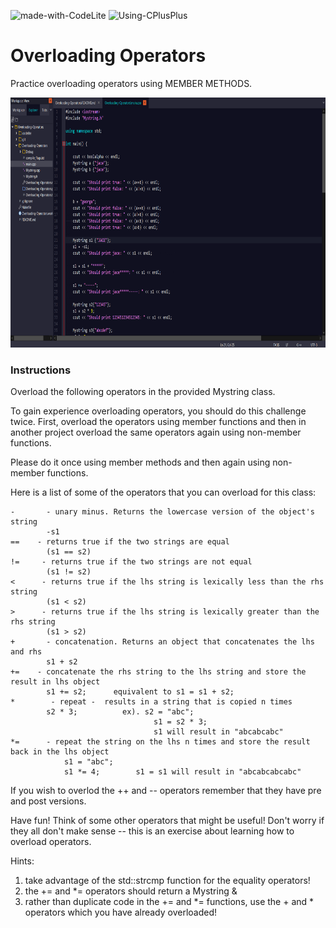 ![made-with-CodeLite](https://img.shields.io/badge/Made%20With-CodeLite-green)  ![Using-CPlusPlus](https://img.shields.io/badge/Using-C%2B%2B-ff69b4)

# Overloading Operators
Practice overloading operators using MEMBER METHODS.

<img src="./assets/screenshot.png"
     alt="Img"
     style="margin-right: 10px; height: 400px;" />

### Instructions

Overload the following operators in the provided Mystring class.

To gain experience overloading operators, you should do this challenge twice.
First, overload the operators using member functions and then in another project overload the same operators
again using non-member functions.

Please do it once using member methods and then again using non-member functions.

Here is a list of some of the operators that you can overload for this class:

    -       - unary minus. Returns the lowercase version of the object's string
            -s1
    ==    - returns true if the two strings are equal
            (s1 == s2)
    !=     - returns true if the two strings are not equal 
            (s1 != s2)
    <      - returns true if the lhs string is lexically less than the rhs string
            (s1 < s2)
    >      - returns true if the lhs string is lexically greater than the rhs string
            (s1 > s2)
    +       - concatenation. Returns an object that concatenates the lhs and rhs
            s1 + s2
    +=    - concatenate the rhs string to the lhs string and store the result in lhs object
            s1 += s2;      equivalent to s1 = s1 + s2;
    *        - repeat -  results in a string that is copied n times
            s2 * 3;          ex). s2 = "abc"; 
                                    s1 = s2 * 3;
                                    s1 will result in "abcabcabc"
    *=      - repeat the string on the lhs n times and store the result back in the lhs object
                s1 = "abc";
                s1 *= 4;        s1 = s1 will result in "abcabcabcabc"
      
If you wish to overlod the ++ and -- operators remember that they have pre and post versions.

Have fun! Think of some other operators that might be useful!
Don't worry if they all don't make sense -- this is an exercise about learning how
to overload operators.

Hints:
1. take advantage of the std::strcmp function for the equality operators!
2. the += and *= operators should return a Mystring &
3. rather than duplicate code in the += and *= functions, use the + and * operators which you have already overloaded!